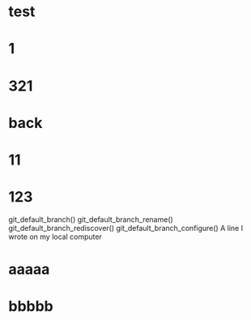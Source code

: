 # test
# 1
# 321
# back
# 11
# 123
git_default_branch()
git_default_branch_rename()
git_default_branch_rediscover()
git_default_branch_configure()
A line I wrote on my local computer
# aaaaa
# bbbbb

